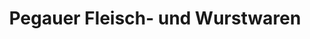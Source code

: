 ---
title: "Pegauer Fleisch- und Wurstwaren"
url: /groitzsch/pegauer-fleisch-und-wurstwaren/
shop: Metzgerei
---